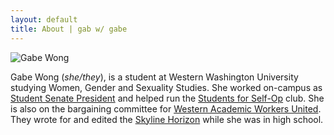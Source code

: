```yaml
---
layout: default
title: About | gab w/ gabe
---
```


![Gabe Wong](/assets/images/Headshot.jpg)

Gabe Wong (*she/they*), is a student at Western Washington University studying Women, Gender and Sexuality Studies. She worked on-campus as [Student Senate President](https://as.wwu.edu/gov/senate/) and helped run the [Students for Self-Op](https://www.instagram.com/shredthecontractwwu/) club. She is also on the bargaining committee for [Western Academic Workers United](https://www.wawu-union.org/2023/04/03/bargaining-committee-election-results/). They wrote for and edited the [Skyline Horizon](https://www.skylinehorizon.org) while she was in high school.
